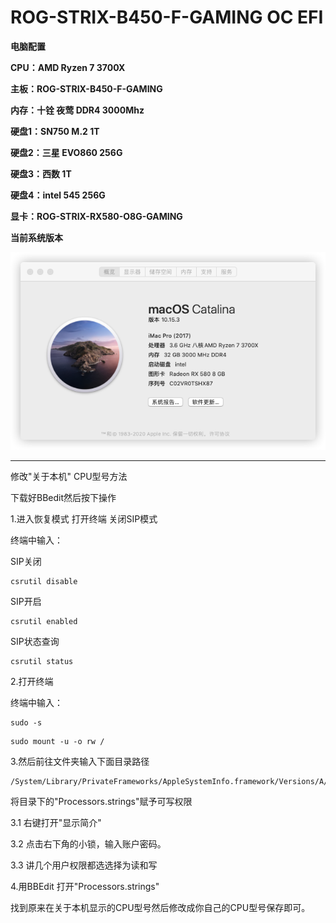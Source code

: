 # ROG-STRIX-B450-F-GAMING OC EFI

**电脑配置**

**CPU：AMD Ryzen 7 3700X**

**主板：ROG-STRIX-B450-F-GAMING**

**内存：十铨 夜莺 DDR4 3000Mhz**

**硬盘1：SN750 M.2 1T**

**硬盘2：三星 EVO860 256G**

**硬盘3：西数 1T**

**硬盘4：intel 545 256G**

**显卡：ROG-STRIX-RX580-O8G-GAMING**

**当前系统版本**

![](./ROG-STRIX-B450-F-GAMING.png)

------

修改"关于本机" CPU型号方法

下载好BBedit然后按下操作

1.进入恢复模式 打开终端 关闭SIP模式

终端中输入：

SIP关闭

```
csrutil disable
```

SIP开启

```
csrutil enabled
```

SIP状态查询

```
csrutil status
```

2.打开终端

终端中输入：

```
sudo -s
```

```
sudo mount -u -o rw /
```

3.然后前往文件夹输入下面目录路径

```
/System/Library/PrivateFrameworks/AppleSystemInfo.framework/Versions/A/Resources/zh_CN.lproj/
```

将目录下的"Processors.strings"赋予可写权限

3.1 右键打开"显示简介"

3.2 点击右下角的小锁，输入账户密码。

3.3 讲几个用户权限都选选择为读和写

4.用BBEdit 打开"Processors.strings"

找到原来在关于本机显示的CPU型号然后修改成你自己的CPU型号保存即可。
